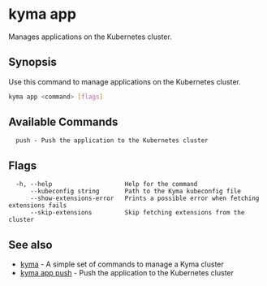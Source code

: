 # kyma app

Manages applications on the Kubernetes cluster.

## Synopsis

Use this command to manage applications on the Kubernetes cluster.

```bash
kyma app <command> [flags]
```

## Available Commands

```text
  push - Push the application to the Kubernetes cluster
```

## Flags

```text
  -h, --help                    Help for the command
      --kubeconfig string       Path to the Kyma kubeconfig file
      --show-extensions-error   Prints a possible error when fetching extensions fails
      --skip-extensions         Skip fetching extensions from the cluster
```

## See also

* [kyma](kyma.md)                   - A simple set of commands to manage a Kyma cluster
* [kyma app push](kyma_app_push.md) - Push the application to the Kubernetes cluster
